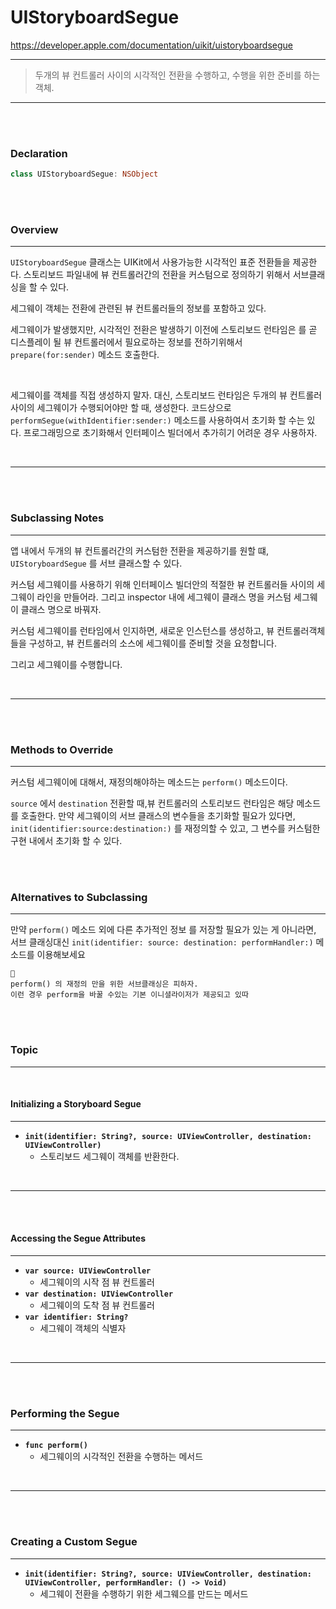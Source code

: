 # UIStoryboardSegue

https://developer.apple.com/documentation/uikit/uistoryboardsegue

---

>  두개의 뷰 컨트롤러 사이의 시각적인 전환을 수행하고, 수행을 위한 준비를 하는 객체.

---

<br><br>

### Declaration

```swift
class UIStoryboardSegue: NSObject
```

<br>

<br>

### Overview

---

`UIStoryboardSegue` 클래스는 UIKit에서 사용가능한 시각적인 표준 전환들을 제공한다. 스토리보드 파일내에 뷰 컨트롤러간의 전환을 커스텀으로 정의하기 위해서 서브클래싱을 할 수 있다.

세그웨이 객체는 전환에 관련된 뷰 컨트롤러들의 정보를 포함하고 있다.

세그웨이가 발생했지만, 시각적인 전환은 발생하기 이전에 스토리보드 런타임은 를 곧 디스플레이 될 뷰 컨트롤러에서 필요로하는 정보를 전하기위해서 `prepare(for:sender)`  메소드 호출한다.

<br>

세그웨이를 객체를 직접 생성하지 말자. 대신, 스토리보드 런타임은 두개의 뷰 컨트롤러 사이의 세그웨이가 수행되어야만 할 때, 생성한다. 코드상으로 `performSegue(withIdentifier:sender:)`  메소드를 사용하여서 초기화 할 수는 있다. 프로그래밍으로 초기화해서 인터페이스 빌더에서 추가히기 어려운 경우 사용하자.

<br>

---



<br>

<br>

### Subclassing Notes

---

앱 내에서 두개의 뷰 컨트롤러간의 커스텀한 전환을 제공하기를 원할 떄, `UIStoryboardSegue` 를 서브 클래스할 수 있다. 

커스텀 세그웨이를 사용하기 위해 인터페이스 빌더안의 적절한 뷰 컨트롤러들 사이의 세그웨이 라인을 만들어라. 그리고 inspector 내에 세그웨이 클래스 명을 커스텀 세그웨이 클래스 명으로 바꿔자.

커스텀 세그웨이를 런타임에서 인지하면, 새로운 인스턴스를 생성하고, 뷰 컨트롤러객체들을 구성하고, 뷰 컨트롤러의 소스에 세그웨이를 준비할 것을 요청합니다.

그리고 세그웨이를 수행합니다.

<br>

---

<br><br>

### Methods to Override

---

커스텀 세그웨이에 대해서, 재정의해야하는 메소드는  `perform()` 메소드이다.

`source`  에서  `destination`  전환할 때,뷰 컨트롤러의  스토리보드 런타임은 해당 메소드를 호출한다.  만약 세그웨이의 서브 클래스의 변수들을 초기화할 필요가 있다면, `init(identifier:source:destination:)` 	를 재정의할 수 있고, 그 변수를 커스텀한 구현 내에서 초기화 할 수 있다. 

<br><br>

### Alternatives to Subclassing 

---

만약 `perform()` 메소드 외에 다른 추가적인 정보  를 저장할 필요가 있는 게 아니라면, 서브 클래싱대신 `init(identifier: source: destination: performHandler:)` 메소드를 이용해보세요

```
🦉
perform() 의 재정의 만을 위한 서브클래싱은 피하자.
이런 경우 perform을 바꿀 수있는 기본 이니셜라이저가 제공되고 있따
```



<br>

<br>

### Topic

---

<br>

#### Initializing a Storyboard Segue

---

- **`init(identifier: String?, source: UIViewController, destination: UIViewController)`**
  - 스토리보드 세그웨이 객체를 반환한다.

<br>

---

<br>

<br>

#### Accessing the Segue Attributes

---

- **`var source: UIViewController`**
  - 세그웨이의 시작 점 뷰 컨트롤러
- **`var destination: UIViewController`**
  - 세그웨이의 도착 점 뷰 컨트롤러
- **`var identifier: String?`**
  - 세그웨이 객체의 식별자

<br>

---

<br>

<br>

### Performing the Segue

---

- **`func perform()`**
  - 세그웨이의 시각적인 전환을 수행하는 메서드

<br>

---

<br>

<br>

### Creating a Custom Segue

---

- **`init(identifier: String?, source: UIViewController, destination: UIViewController, performHandler: () -> Void)`**
  - 세그웨이 전환을 수행하기 위한 세그웨으를 만드는 메서드